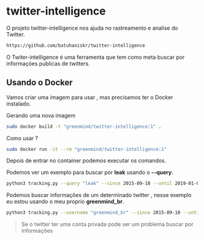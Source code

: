 # twitter-intelligence

O projeto twitter-intelligence nos ajuda no rastreamento e analise do Twitter.
```sh
https://github.com/batuhaniskr/twitter-intelligence
```


O Twiter-intelligence é uma ferramenta que tem como meta buscar por informações publicas de twitters.


## Usando o Docker
Vamos criar uma imagem para usar , mas precisamos ter o Docker instalado.


Gerando uma nova imagem
```sh
sudo docker build -t "greenmind/twitter-intelligence:1" .
```

Como usar ?
```sh
sudo docker run -it --rm "greenmind/twitter-intelligence:1"
```

Depois de entrar no container podemos executar os comandos.

Podemos ver um exemplo para buscar por **leak** usando o **--query**.
```sh
python3 tracking.py --query "leak" --since 2015-09-10 --until 2019-01-01 --maxtweets 10
```

Podemos buscar informações de um determinado twitter , nesse exemplo eu estou usando o meu proprio **greenmind_br**.
```sh
python3 tracking.py --username "greenmind_br" --since 2015-09-10 --until 2019-01-01 --maxtweets 10
```

> Se o twitter ter uma conta privada pode ser um problema buscar por informações